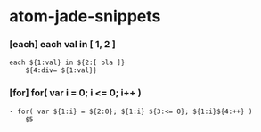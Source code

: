 # atom-jade-snippets

### [each] each val in [ 1, 2 ]
    each ${1:val} in ${2:[ bla ]}
        ${4:div= ${1:val}}

### [for] for( var i = 0; i <= 0; i++ )
    - for( var ${1:i} = ${2:0}; ${1:i} ${3:<= 0}; ${1:i}${4:++} )
        $5
